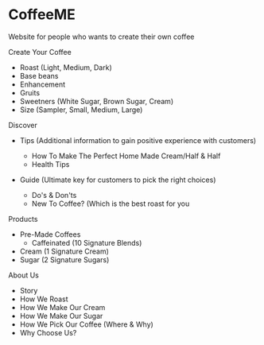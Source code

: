 # CoffeeME
Website for people who wants to create their own coffee
<p>Create Your Coffee
  <ul>
    <li>Roast (Light, Medium, Dark)</li>
    <li>Base beans</li>
    <li>Enhancement</li>
    <li>Gruits</li>
    <li>Sweetners (White Sugar, Brown Sugar, Cream)</li>
    <li>Size (Sampler, Small, Medium, Large)</li>
  </ul>
</p>
<p>Discover
  <ul>
    <li>Tips (Additional information to gain positive experience with customers)</li>
      <ul>
        <li>How To Make The Perfect Home Made Cream/Half & Half</li>
        <li>Health Tips</li>
      </ul>
  </ul>
  <ul>
    <li>Guide (Ultimate key for customers to pick the right choices)</li>
    <ul>
      <li>Do's & Don'ts</li>
      <li>New To Coffee? (Which is the best roast for you</li>
    </ul>
  </ul>
</p>
<p> Products
  <ul>
    <li>Pre-Made Coffees
      <ul>
        <li>Caffeinated (10 Signature Blends)</li>
      </ul>
    </li>
    <li>Cream (1 Signature Cream)</li>
    <li>Sugar (2 Signature Sugars)</li>
  </ul
</p>
<p>About Us
  <ul>
    <li>Story</li>
    <li>How We Roast</li>
    <li>How We Make Our Cream</li>
    <li>How We Make Our Sugar</li>
    <li>How We Pick Our Coffee (Where & Why)</li>
    <li>Why Choose Us?</li>
  </ul>
</p>
